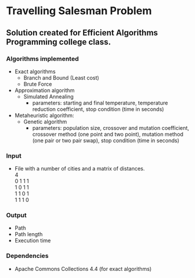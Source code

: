 # Travelling Salesman Problem

## Solution created for Efficient Algorithms Programming college class.

### Algorithms implemented
- Exact algorithms
  - Branch and Bound (Least cost)
  - Brute Force
- Approximation algorithm
  - Simulated Annealing
    - parameters: starting and final temperature, temperature reduction coefficient, stop condition (time in seconds)
- Metaheuristic algorithm:
  - Genetic algorithm
    - parameters: population size, crossover and mutation coefficient, crossover method (one point and two point), mutation method (one pair or two pair swap), stop condition (time in seconds)

### Input
- File with a number of cities and a matrix of distances.
\
4 \
0 1 1 1 \
1 0 1 1 \
1 1 0 1 \
1 1 1 0

### Output
- Path
- Path length
- Execution time

### Dependencies
- Apache Commons Collections 4.4 (for exact algorithms)

